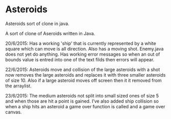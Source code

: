 # Asteroids
Asteroids sort of clone in java. 

A sort of clone of Aseroids written in Java. 

20/6/2015:
Has a working 'ship' that is currently represented by a white square which can move is all direction. Also has a moving shot. 
Enemy.java does not yet do anything. 
Has working error messages so when an out of bounds value is entred into one of the text filds then errors will appear.

22/6/2015:
Asteroids move and collision of the large asteroids with a shot now removes the large asteroids and replaces it with three smaller asteroids of size 10. Also if a large asteroid moves off screen then it it removed from the arraylist.

23/6/2015:
The medium asteroids not split into small sized ones of size 5 and when
those are hit a point is gained. I’ve also added ship collision so when
a ship hits an asteroid a game over function is called and a game over
canvas.
